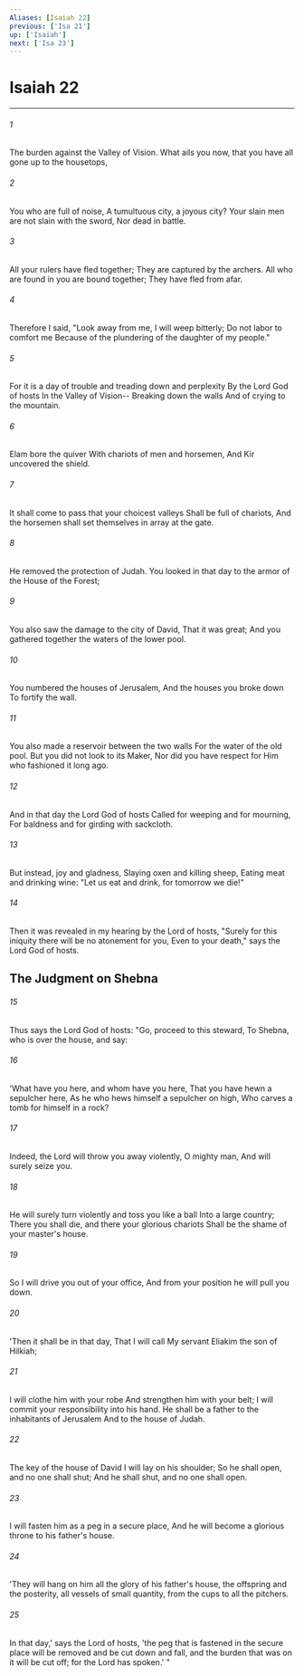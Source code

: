 ```yaml
---
Aliases: [Isaiah 22]
previous: ['Isa 21']
up: ['Isaiah']
next: ['Isa 23']
---
```

# Isaiah 22

***


###### 1 
The burden against the Valley of Vision. What ails you now, that you have all gone up to the housetops, 

###### 2 
You who are full of noise, A tumultuous city, a joyous city? Your slain men are not slain with the sword, Nor dead in battle. 

###### 3 
All your rulers have fled together; They are captured by the archers. All who are found in you are bound together; They have fled from afar. 

###### 4 
Therefore I said, "Look away from me, I will weep bitterly; Do not labor to comfort me Because of the plundering of the daughter of my people." 

###### 5 
For it is a day of trouble and treading down and perplexity By the Lord God of hosts In the Valley of Vision-- Breaking down the walls And of crying to the mountain. 

###### 6 
Elam bore the quiver With chariots of men and horsemen, And Kir uncovered the shield. 

###### 7 
It shall come to pass that your choicest valleys Shall be full of chariots, And the horsemen shall set themselves in array at the gate. 

###### 8 
He removed the protection of Judah. You looked in that day to the armor of the House of the Forest; 

###### 9 
You also saw the damage to the city of David, That it was great; And you gathered together the waters of the lower pool. 

###### 10 
You numbered the houses of Jerusalem, And the houses you broke down To fortify the wall. 

###### 11 
You also made a reservoir between the two walls For the water of the old pool. But you did not look to its Maker, Nor did you have respect for Him who fashioned it long ago. 

###### 12 
And in that day the Lord God of hosts Called for weeping and for mourning, For baldness and for girding with sackcloth. 

###### 13 
But instead, joy and gladness, Slaying oxen and killing sheep, Eating meat and drinking wine: "Let us eat and drink, for tomorrow we die!" 

###### 14 
Then it was revealed in my hearing by the Lord of hosts, "Surely for this iniquity there will be no atonement for you, Even to your death," says the Lord God of hosts.

## The Judgment on Shebna 

###### 15 
Thus says the Lord God of hosts: "Go, proceed to this steward, To Shebna, who is over the house, and say: 

###### 16 
'What have you here, and whom have you here, That you have hewn a sepulcher here, As he who hews himself a sepulcher on high, Who carves a tomb for himself in a rock? 

###### 17 
Indeed, the Lord will throw you away violently, O mighty man, And will surely seize you. 

###### 18 
He will surely turn violently and toss you like a ball Into a large country; There you shall die, and there your glorious chariots Shall be the shame of your master's house. 

###### 19 
So I will drive you out of your office, And from your position he will pull you down. 

###### 20 
'Then it shall be in that day, That I will call My servant Eliakim the son of Hilkiah; 

###### 21 
I will clothe him with your robe And strengthen him with your belt; I will commit your responsibility into his hand. He shall be a father to the inhabitants of Jerusalem And to the house of Judah. 

###### 22 
The key of the house of David I will lay on his shoulder; So he shall open, and no one shall shut; And he shall shut, and no one shall open. 

###### 23 
I will fasten him as a peg in a secure place, And he will become a glorious throne to his father's house. 

###### 24 
'They will hang on him all the glory of his father's house, the offspring and the posterity, all vessels of small quantity, from the cups to all the pitchers. 

###### 25 
In that day,' says the Lord of hosts, 'the peg that is fastened in the secure place will be removed and be cut down and fall, and the burden that was on it will be cut off; for the Lord has spoken.' "
